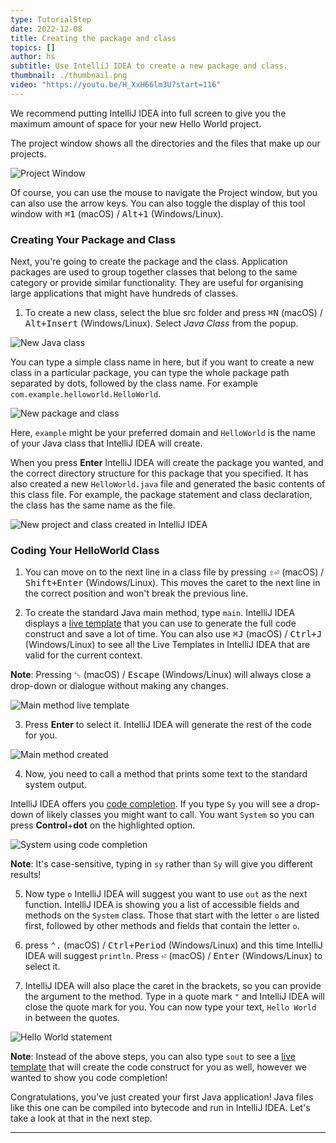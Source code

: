 ```yaml
---
type: TutorialStep
date: 2022-12-08
title: Creating the package and class
topics: []
author: hs
subtitle: Use IntelliJ IDEA to create a new package and class.
thumbnail: ./thumbnail.png
video: "https://youtu.be/H_XxH66lm3U?start=116"
---
```


We recommend putting IntelliJ IDEA into full screen to give you the maximum amount of space for your new Hello World project.

The project window shows all the directories and the files that make up our projects.

![Project Window](project-window.png)

Of course, you can use the mouse to navigate the Project window, but you can also use the arrow keys. You can also toggle the display of this tool window with <kbd>⌘1</kbd> (macOS) / <kbd>Alt+1</kbd> (Windows/Linux).

### Creating Your Package and Class

Next, you're going to create the package and the class. Application packages are used to group together classes that belong to the same category or provide similar functionality. They are useful for organising large applications that might have hundreds of classes.

1. To create a new class, select the blue src folder and press <kbd>⌘N</kbd> (macOS) / <kbd>Alt+Insert</kbd> (Windows/Linux). Select _Java Class_ from the popup.

![New Java class](new-java-class.png)

You can type a simple class name in here, but if you want to create a new class in a particular package, you can type the whole package path separated by dots, followed by the class name. For example `com.example.helloworld.HelloWorld`.

![New package and class](new-package-and-class.png)

Here, `example` might be your preferred domain and `HelloWorld` is the name of your Java class that IntelliJ IDEA will create.

When you press **Enter** IntelliJ IDEA will create the package you wanted, and the correct directory structure for this package that you specified. It has also created a new `HelloWorld.java` file and generated the basic contents of this class file. For example, the package statement and class declaration, the class has the same name as the file.

![New project and class created in IntelliJ IDEA](new-project-and-class-idea.png)

### Coding Your HelloWorld Class

1. You can move on to the next line in a class file by pressing <kbd>⇧⏎</kbd> (macOS) / <kbd>Shift+Enter</kbd> (Windows/Linux). This moves the caret to the next line in the correct position and won't break the previous line.

2. To create the standard Java main method, type `main`. IntelliJ IDEA displays a [live template](https://www.jetbrains.com/help/idea/using-live-templates.html) that you can use to generate the full code construct and save a lot of time. You can also use <kbd>⌘J</kbd> (macOS) / <kbd>Ctrl+J</kbd> (Windows/Linux) to see all the Live Templates in IntelliJ IDEA that are valid for the current context.

**Note**: Pressing <kbd>␛</kbd> (macOS) / <kbd>Escape</kbd> (Windows/Linux) will always close a drop-down or dialogue without making any changes.

![Main method live template](main-live-template.png)

3. Press **Enter** to select it. IntelliJ IDEA will generate the rest of the code for you.

![Main method created](main-method-created.png)

4. Now, you need to call a method that prints some text to the standard system output.

IntelliJ IDEA offers you [code completion](https://www.jetbrains.com/help/idea/auto-completing-code.html). If you type `Sy` you will see a drop-down of likely classes you might want to call. You want `System` so you can press **Control**+**dot** on the highlighted option.

![System using code completion](system-code-completion.png)

**Note**: It's case-sensitive, typing in `sy` rather than `Sy` will give you different results!

5. Now type `o` IntelliJ IDEA will suggest you want to use `out` as the next function. IntelliJ IDEA is showing you a list of accessible fields and methods on the `System` class. Those that start with the letter `o` are listed first, followed by other methods and fields that contain the letter `o`.

6. press <kbd>⌃.</kbd> (macOS) / <kbd>Ctrl+Period</kbd> (Windows/Linux) and this time IntelliJ IDEA will suggest `println`. Press <kbd>⏎</kbd> (macOS) / <kbd>Enter</kbd> (Windows/Linux) to select it.

7. IntelliJ IDEA will also place the caret in the brackets, so you can provide the argument to the method. Type in a quote mark `"` and IntelliJ IDEA will close the quote mark for you. You can now type your text, `Hello World` in between the quotes.

![Hello World statement](hello-world-statement.png)

**Note**: Instead of the above steps, you can also type `sout` to see a [live template](https://www.jetbrains.com/help/idea/using-live-templates.html) that will create the code construct for you as well, however we wanted to show you code completion!

Congratulations, you've just created your first Java application! Java files like this one can be compiled into bytecode and run in IntelliJ IDEA. Let's take a look at that in the next step.

---
